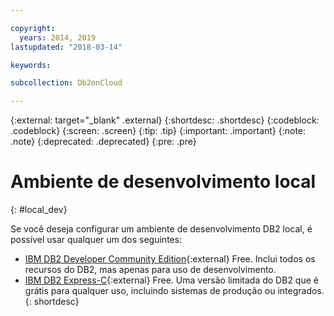 ```yaml
---

copyright:
  years: 2014, 2019
lastupdated: "2018-03-14"

keywords: 

subcollection: Db2onCloud

---
```


<!-- Attribute definitions --> 
{:external: target="_blank" .external}
{:shortdesc: .shortdesc}
{:codeblock: .codeblock}
{:screen: .screen}
{:tip: .tip}
{:important: .important}
{:note: .note}
{:deprecated: .deprecated}
{:pre: .pre}

# Ambiente de desenvolvimento local
{: #local_dev}

Se você deseja configurar um ambiente de desenvolvimento DB2 local, é possível usar qualquer um dos seguintes:

* [IBM DB2 Developer Community Edition](https://www.ibm.com/us-en/marketplace/ibm-db2-direct-and-developer-editions){:external} Free. Inclui todos os recursos do DB2, mas apenas para uso de desenvolvimento.
* [IBM DB2 Express-C](https://www.ibm.com/developerworks/downloads/im/db2express/){:external} Free. Uma versão limitada do DB2 que é grátis para qualquer uso, incluindo sistemas de produção ou integrados.
{: shortdesc}
